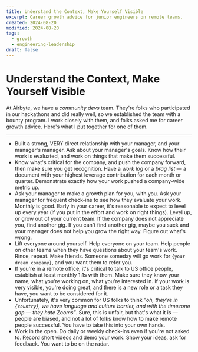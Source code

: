 ```yaml
---
title: Understand the Context, Make Yourself Visible
excerpt: Career growth advice for junior engineers on remote teams.
created: 2024-08-20
modified: 2024-08-20
tags:
  - growth
  - engineering-leadership
draft: false
---
```

# Understand the Context, Make Yourself Visible

At Airbyte, we have a _community devs_ team. They're folks who participated in our hackathons and did really well, so we established the team with a bounty program. I work closely with them, and folks asked me for career growth advice. Here's what I put together for one of them.

---

- Built a strong, VERY direct relationship with your manager, and your manager's manager. Ask about your manager's goals. Know how their work is evaluated, and work on things that make them successful.
- Know what's critical for the company, and push the company forward, then make sure you get recognition. Have a _work log_ or a _brag list_ — a document with your highest leverage contribution for each month or quarter. Demonstrate exactly how your work pushed a company-wide metric up.
- Ask your manager to make a growth plan for you, with you. Ask your manager for frequent check-ins to see how they evaluate your work. Monthly is good. Early in your career, it's reasonable to expect to level up every year (if you put in the effort and work on right things). Level up, or grow out of your current team. If the company does not appreciate you, find another gig. If you can't find another gig, maybe you suck and your manager does not help you grow the right way. Figure out what's wrong.
- Lift everyone around yourself. Help everyone on your team. Help people on other teams when they have questions about your team's work. Rince, repeat. Make friends. Someone someday will go work for `{your dream company}`, and you want them to refer you.
- If you're in a remote office, it's critical to talk to US office people, establish at least monthly 1:1s with them. Make sure they know your name, what you're working on, what you're interested in. If your work is very visible, you're doing great, and there is a new role or a task they have, you want to be considered for it.
- Unfortunately, it's very common for US folks to think _"oh, they're in `{country}`, we have language and culture barrier, and with the timezone gap — they hate Zooms"_. Sure, this is unfair, but that's what it is — people are biased, and not a lot of folks know how to make remote people successful. You have to take this into your own hands.
- Work in the open. Do daily or weekly check-ins even if you're not asked to. Record short videos and demo your work. Show your ideas, ask for feedback. You want to be on the radar.

